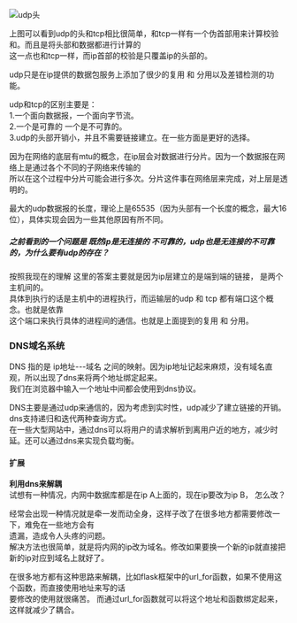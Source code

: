 ![udp头](http://pyblog-10073407.image.myqcloud.com/postimage1512823721?imageView2/0/w/450/h/400)  

上图可以看到udp的头和tcp相比很简单，和tcp一样有一个伪首部用来计算校验和。而且是将头部和数据都进行计算的  
这一点也和tcp一样，而ip首部的校验是只覆盖ip的头部的。  

udp只是在ip提供的数据包服务上添加了很少的复用 和 分用以及差错检测的功能。  

udp和tcp的区别主要是：  
1.一个面向数据报，一个面向字节流。  
2.一个是可靠的 一个是不可靠的。  
3.udp的头部开销小，并且不需要链接建立。在一些方面是更好的选择。  

因为在网络的底层有mtu的概念，在ip层会对数据进行分片。因为一个数据报在网络上是通过各个不同的子网络来传输的  
所以在这个过程中分片可能会进行多次。分片这件事在网络层来完成，对上层是透明的。  

最大的udp数据报的长度，理论上是65535（因为头部有一个长度的概念，最大16位），具体实现会因为一些其他原因有所不同。  
  

##### 之前看到的一个问题是 既然ip是无连接的 不可靠的，udp也是无连接的不可靠的，为什么要有udp的存在？  
按照我现在的理解 这里的答案主要就是因为ip层建立的是端到端的链接， 是两个主机间的。  
具体到执行的话是主机中的进程执行，而运输层的udp 和 tcp 都有端口这个概念。也就是依靠  
这个端口来执行具体的进程间的通信。也就是上面提到的复用 和 分用。  


### DNS域名系统  


DNS 指的是  ip地址---域名 之间的映射。因为ip地址记起来麻烦，没有域名直观，所以出现了dns来将两个地址绑定起来。  
我们在浏览器中输入一个地址中间都会使用到dns协议。  

DNS主要是通过udp来通信的，因为考虑到实时性，udp减少了建立链接的开销。dns支持递归和迭代两种查询方式。  
在一些大型网站中，通过dns可以将用户的请求解析到离用户近的地方，减少时延。还可以通过dns来实现负载均衡。  
  
#### 扩展 

**利用dns来解耦**  
试想有一种情况，内网中数据库都是在ip A上面的，现在ip要改为ip B， 怎么改？  

经常会出现一种情况就是牵一发而动全身，这样子改了在很多地方都需要修改一下，难免在一些地方会有  
遗漏，造成令人头疼的问题。  
解决方法也很简单，就是将内网的ip改为域名。修改如果要换一个新的ip就直接把新的ip对应到域名上就好了。  

在很多地方都有这种思路来解耦，比如flask框架中的url_for函数，如果不使用这个函数，而直接使用地址来写的话  
要修改的使用就很痛苦。 而通过url_for函数就可以将这个地址和函数绑定起来，这样就减少了耦合。  




  







